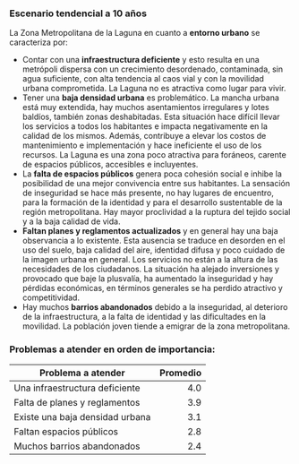 
### Escenario tendencial a 10 años

La Zona Metropolitana de la Laguna en cuanto a **entorno urbano** se caracteriza por:

* Contar con una **infraestructura deficiente** y esto resulta en una metrópoli dispersa con un crecimiento desordenado, contaminada, sin agua suficiente, con alta tendencia al caos vial y con la movilidad urbana comprometida. La Laguna no es atractiva como lugar para vivir.
* Tener una **baja densidad urbana** es problemático. La mancha urbana está muy extendida, hay muchos asentamientos irregulares y lotes baldíos, también zonas deshabitadas. Esta situación hace difícil llevar los servicios a todos los habitantes e impacta negativamente en la calidad de los mismos. Además, contribuye a elevar los costos de mantenimiento e implementación y hace ineficiente el uso de los recursos. La Laguna es una zona poco atractiva para foráneos, carente de espacios públicos, accesibles e incluyentes.
* La **falta de espacios públicos** genera poca cohesión social e inhibe la posibilidad de una mejor convivencia entre sus habitantes. La sensación  de inseguridad se hace más presente, no hay lugares de encuentro, para la formación de la identidad y para el desarrollo sustentable de la región metropolitana. Hay mayor proclividad a la ruptura del tejido social y a la baja calidad de vida.
* **Faltan planes y reglamentos actualizados** y en general hay una baja observancia a lo existente. Esta ausencia se traduce en desorden en el uso del suelo, baja calidad del aire, identidad difusa y poco cuidado de la imagen urbana en general. Los servicios no están a la altura de las necesidades de los ciudadanos. La situación ha alejado inversiones y provocado que baje la plusvalía, ha aumentado la inseguridad y hay pérdidas económicas, en términos generales se ha perdido atractivo y competitividad.
* Hay muchos **barrios abandonados** debido a la inseguridad, al deterioro de la infraestructura, a la falta de identidad y las dificultades en la movilidad. La población joven tiende a emigrar de la zona metropolitana.

### Problemas a atender en orden de importancia:

Problema a atender              | Promedio
--------------------------------|---------:
Una infraestructura deficiente  |      4.0
Falta de planes y reglamentos   |      3.9
Existe una baja densidad urbana |      3.1
Faltan espacios públicos        |      2.8
Muchos barrios abandonados      |      2.4
